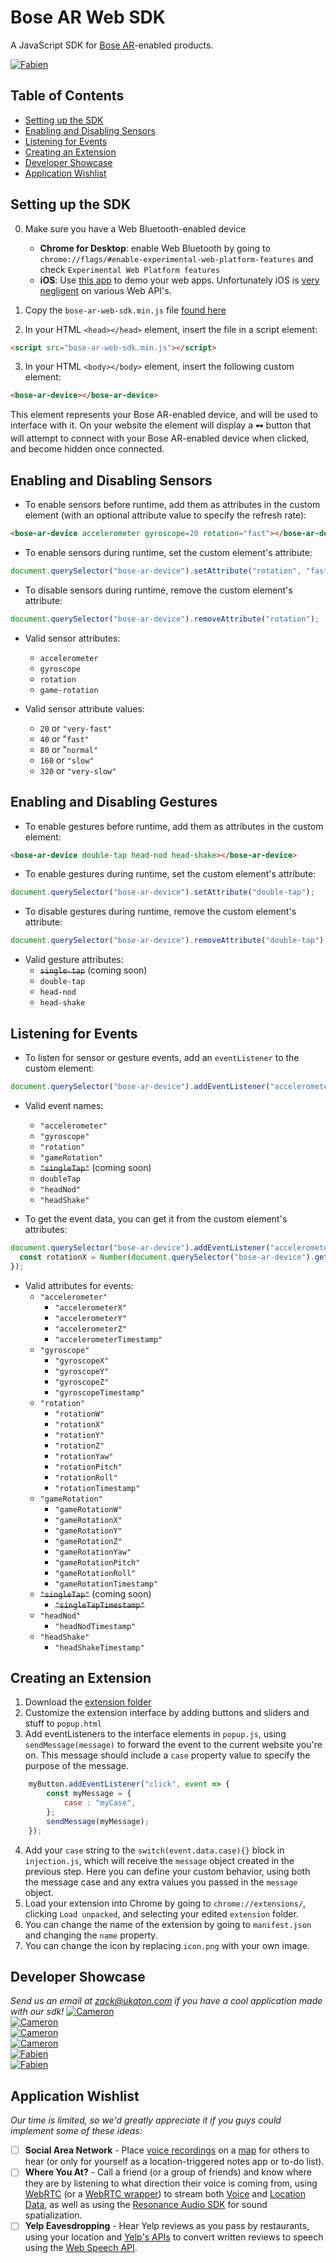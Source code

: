 # Bose AR Web SDK
A JavaScript SDK for [Bose AR](https://www.bose.com/en_us/better_with_bose/augmented_reality.html)-enabled products.

<a href="https://twitter.com/utopiah/status/1113829382269865984" target="_blank">![Fabien](developerShowcase/developerShowcase6.gif)</a>

## Table of Contents
- [Setting up the SDK](#setting-up-the-sdk)
- [Enabling and Disabling Sensors](#enabling-and-disabling-sensors)
- [Listening for Events](#listening-for-events)
- [Creating an Extension](#creating-an-extension)
- [Developer Showcase](#developer-showcase)
- [Application Wishlist](#application-wishlist)

## Setting up the SDK
0. Make sure you have a Web Bluetooth-enabled device
    - **Chrome for Desktop**: enable Web Bluetooth by going to `chrome://flags/#enable-experimental-web-platform-features` and check `Experimental Web Platform features` 
    - **iOS**: Use [this app](https://itunes.apple.com/us/app/webble/id1193531073?mt=8) to demo your web apps. Unfortunately iOS is [very negligent](https://github.com/WebBluetoothCG/web-bluetooth/blob/master/implementation-status.md) on various Web API's.

1. Copy the `bose-ar-web-sdk.min.js` file [found here](https://raw.githubusercontent.com/zakaton/Bose-Frames-Web-SDK/master/bose-ar-web-sdk.min.js)

2. In your HTML `<head></head>` element, insert the file in a script element:
```html
<script src="bose-ar-web-sdk.min.js"></script>
```

3. In your HTML `<body></body>` element, insert the following custom element:
```html
<bose-ar-device></bose-ar-device>
```
This element represents your Bose AR-enabled device, and will be used to interface with it. On your website the element will display a `🕶️` button that will attempt to connect with your Bose AR-enabled device when clicked, and become hidden once connected.


## Enabling and Disabling Sensors
- To enable sensors before runtime, add them as attributes in the custom element (with an optional attribute value to specify the refresh rate):
```html
<bose-ar-device accelerometer gyroscope=20 rotation="fast"></bose-ar-device>
```

- To enable sensors during runtime, set the custom element's attribute:
```javascript
document.querySelector("bose-ar-device").setAttribute("rotation", "fast");
```

- To disable sensors during runtime, remove the custom element's attribute:
```javascript
document.querySelector("bose-ar-device").removeAttribute("rotation");
```

- Valid sensor attributes:
  - `accelerometer`
  - `gyroscope`
  - `rotation`
  - `game-rotation`

- Valid sensor attribute values:
  - `20` or `"very-fast"`
  - `40` or "`fast"`
  - `80` or "`normal"`
  - `160` or `"slow"`
  - `320` or `"very-slow"`


## Enabling and Disabling Gestures
- To enable gestures before runtime, add them as attributes in the custom element:
```html
<bose-ar-device double-tap head-nod head-shake></bose-ar-device>
```

- To enable gestures during runtime, set the custom element's attribute:
```javascript
document.querySelector("bose-ar-device").setAttribute("double-tap");
```

- To disable gestures during runtime, remove the custom element's attribute:
```javascript
document.querySelector("bose-ar-device").removeAttribute("double-tap");
```

- Valid gesture attributes:
  - ~~`single-tap`~~ (coming soon)
  - `double-tap`
  - `head-nod`
  - `head-shake`


## Listening for Events
- To listen for sensor or gesture events, add an `eventListener` to the custom element:
```javascript
document.querySelector("bose-ar-device").addEventListener("accelerometer", yourCustomCallback);
```

- Valid event names:
  - `"accelerometer"`
  - `"gyroscope"`
  - `"rotation"`
  - `"gameRotation"`
  - ~~`"singleTap"`~~ (coming soon)
  - `doubleTap`
  - `"headNod"`
  - `"headShake"`

- To get the event data, you can get it from the custom element's attributes:
```javascript
document.querySelector("bose-ar-device").addEventListener("accelerometer", event => {
  const rotationX = Number(document.querySelector("bose-ar-device").getAttribute("rotationX"));
});
```

- Valid attributes for events:
  - `"accelerometer"`
    - `"accelerometerX"`
    - `"accelerometerY"`
    - `"accelerometerZ"`
    - `"accelerometerTimestamp"`
  - `"gyroscope"`
    - `"gyroscopeX"`
    - `"gyroscopeY"`
    - `"gyroscopeZ"`
    - `"gyroscopeTimestamp"`
  - `"rotation"`
    - `"rotationW"`
    - `"rotationX"`
    - `"rotationY"`
    - `"rotationZ"`
    - `"rotationYaw"`
    - `"rotationPitch"`
    - `"rotationRoll"`
    - `"rotationTimestamp"`
  - `"gameRotation"`
    - `"gameRotationW"`
    - `"gameRotationX"`
    - `"gameRotationY"`
    - `"gameRotationZ"`
    - `"gameRotationYaw"`
    - `"gameRotationPitch"`
    - `"gameRotationRoll"`
    - `"gameRotationTimestamp"`
  - ~~`"singleTap"`~~ (coming soon)
    - ~~`"singleTapTimestamp"`~~
  - `"headNod"`
    - `"headNodTimestamp"`
  - `"headShake"`
    - `"headShakeTimestamp"`


## Creating an Extension
1. Download the [extension folder](https://github.com/zakaton/Bose-Frames-Web-SDK/tree/master/extension)
2. Customize the extension interface by adding buttons and sliders and stuff to `popup.html`
3. Add eventListeners to the interface elements in `popup.js`, using `sendMessage(message)` to forward the event to the current website you're on. This message should include a `case` property value to specify the purpose of the message.
```javascript
    myButton.addEventListener("click", event => {
        const myMessage = {
            case : "myCase",
        };
        sendMessage(myMessage);
    });
```
4. Add your `case` string to the `switch(event.data.case){}` block in `injection.js`, which will receive the `message` object created in the previous step. Here you can define your custom behavior, using both the message case and any extra values you passed in the `message` object.
5. Load your extension into Chrome by going to `chrome://extensions/`, clicking `Load unpacked`, and selecting your edited `extension` folder.
6. You can change the name of the extension by going to `manifest.json` and changing the `name` property.
7. You can change the icon by replacing `icon.png` with your own image.


## Developer Showcase
*Send us an email at zack@ukaton.com if you have a cool application made with our sdk!*
<a href="https://www.youtube.com/watch?v=SZagtIsUx9Q" target="_target">![Cameron](developerShowcase/developerShowcase1.gif)</a>
<br>
<a href="https://twitter.com/ckundo/status/1109872642520166400" target="_blank">![Cameron](developerShowcase/developerShowcase2.gif)</a>
<br>
<a href="https://twitter.com/ckundo/status/1109603745497784326" target="_blank">![Cameron](developerShowcase/developerShowcase3.gif)</a>
<br>
<a href="https://twitter.com/ckundo/status/1109563901463674881" target="_blank">![Cameron](developerShowcase/developerShowcase4.gif)</a>
<br>
<a href="https://twitter.com/utopiah/status/1115286049536843782" target="_blank">![Fabien](developerShowcase/developerShowcase5.gif)</a>
<br>
<a href="https://twitter.com/utopiah/status/1113829382269865984" target="_blank">![Fabien](developerShowcase/developerShowcase6.gif)</a>

## Application Wishlist
*Our time is limited, so we'd greatly appreciate it if you guys could implement some of these ideas:*
- [ ] **Social Area Network** - Place [voice recordings](https://developers.google.com/web/fundamentals/media/recording-audio/) on a [map](https://developers.google.com/web/fundamentals/native-hardware/user-location/) for others to hear (or only for yourself as a location-triggered notes app or to-do list).
- [ ] **Where You At?** - Call a friend (or a group of friends) and know where they are by listening to what direction their voice is coming from, using [WebRTC](https://webrtc.org/) (or a [WebRTC wrapper](https://peerjs.com/)) to stream both [Voice](https://developers.google.com/web/fundamentals/media/recording-audio/) and [Location Data](https://developers.google.com/web/fundamentals/native-hardware/user-location/), as well as using the [Resonance Audio SDK](https://resonance-audio.github.io/resonance-audio/) for sound spatialization.
- [ ] **Yelp Eavesdropping** - Hear Yelp reviews as you pass by restaurants, using your location and [Yelp's APIs](https://www.yelp.com/developers) to convert written reviews to speech using the [Web Speech API](https://developers.google.com/web/updates/2013/01/Voice-Driven-Web-Apps-Introduction-to-the-Web-Speech-API).
